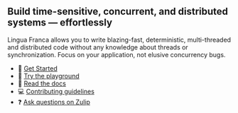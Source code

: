 ## Build time-sensitive, concurrent, and distributed systems — effortlessly

Lingua Franca allows you to write blazing-fast, deterministic, multi-threaded and distributed code without any knowledge about threads or synchronization. Focus on your application, not elusive concurrency bugs.

- 🚀 [Get Started](https://www.lf-lang.org/docs/installation)
- 🛝 [Try the playground](https://github.com/lf-lang/playground-lingua-franca)
- 📖 [Read the docs](https://www.lf-lang.org/docs/)
- 💻 [Contributing guidelines](https://github.com/lf-lang/.github/blob/main/CONTRIBUTING.md)
- ❓ [Ask questions on Zulip](https://lf-lang.zulipchat.com/#narrow/stream/399899-Q.26A)
